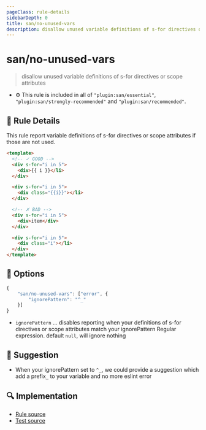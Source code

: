 ```yaml
---
pageClass: rule-details
sidebarDepth: 0
title: san/no-unused-vars
description: disallow unused variable definitions of s-for directives or scope attributes
---
```

# san/no-unused-vars
> disallow unused variable definitions of s-for directives or scope attributes

- :gear: This rule is included in all of `"plugin:san/essential"`, `"plugin:san/strongly-recommended"` and `"plugin:san/recommended"`.

## :book: Rule Details

This rule report variable definitions of s-for directives or scope attributes if those are not used.

<eslint-code-block :rules="{'san/no-unused-vars': ['error']}">

```html
<template>
  <!-- ✓ GOOD -->
  <div s-for="i in 5">
    <div>{{ i }}</li>
  </div>

  <div s-for="i in 5">
    <div class="{{i}}"></li>
  </div>

  <!-- ✗ BAD -->
  <div s-for="i in 5">
    <div>item</div>
  </div>

  <div s-for="i in 5">
    <div class="i"></li>
  </div>
</template>
```

</eslint-code-block>

## :wrench: Options

```js
{
    "san/no-unused-vars": ["error", {
        "ignorePattern": "^_"
    }]
}
```

- `ignorePattern` ... disables reporting when your definitions of s-for directives or scope attributes match your ignorePattern Regular expression. default `null`, will ignore nothing

## :rocket: Suggestion

- When your ignorePattern set to `^_`, we could provide a suggestion which add a prefix`_` to your variable and no more eslint error

## :mag: Implementation

- [Rule source](https://github.com/ecomfe/eslint-plugin-san/blob/main/lib/rules/no-unused-vars.js)
- [Test source](https://github.com/ecomfe/eslint-plugin-san/blob/main/__tests__/lib/rules/no-unused-vars.test.js)
